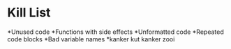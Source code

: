 Kill List
=========
*Unused code
*Functions with side effects
*Unformatted code
*Repeated code blocks
*Bad variable names
*kanker kut kanker zooi
